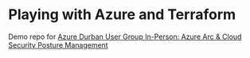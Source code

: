 # Playing with Azure and Terraform

Demo repo for [Azure Durban User Group In-Person: Azure Arc & Cloud Security Posture Management](https://www.meetup.com/azure-transformation-labs/events/287782981/)
